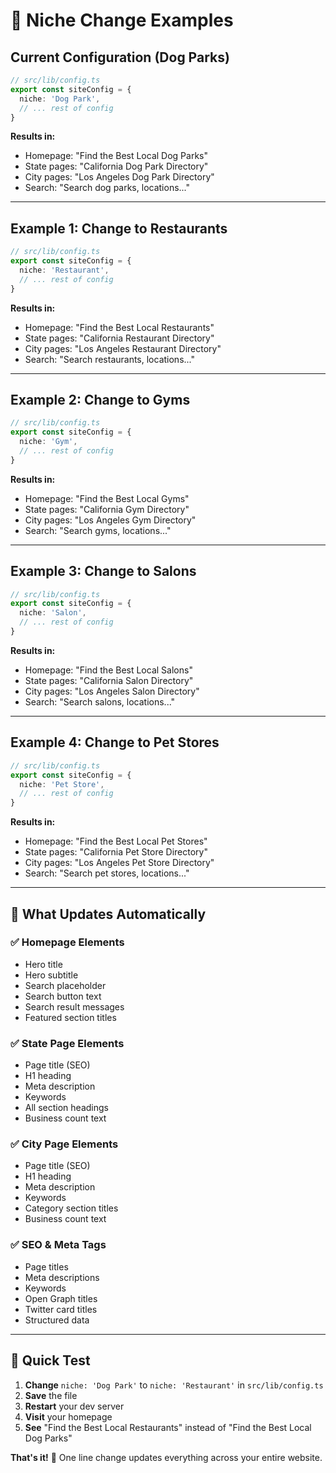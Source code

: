 # 🎯 Niche Change Examples

## Current Configuration (Dog Parks)
```typescript
// src/lib/config.ts
export const siteConfig = {
  niche: 'Dog Park',
  // ... rest of config
}
```

**Results in:**
- Homepage: "Find the Best Local Dog Parks"
- State pages: "California Dog Park Directory"
- City pages: "Los Angeles Dog Park Directory"
- Search: "Search dog parks, locations..."

---

## Example 1: Change to Restaurants
```typescript
// src/lib/config.ts
export const siteConfig = {
  niche: 'Restaurant',
  // ... rest of config
}
```

**Results in:**
- Homepage: "Find the Best Local Restaurants"
- State pages: "California Restaurant Directory"
- City pages: "Los Angeles Restaurant Directory"
- Search: "Search restaurants, locations..."

---

## Example 2: Change to Gyms
```typescript
// src/lib/config.ts
export const siteConfig = {
  niche: 'Gym',
  // ... rest of config
}
```

**Results in:**
- Homepage: "Find the Best Local Gyms"
- State pages: "California Gym Directory"
- City pages: "Los Angeles Gym Directory"
- Search: "Search gyms, locations..."

---

## Example 3: Change to Salons
```typescript
// src/lib/config.ts
export const siteConfig = {
  niche: 'Salon',
  // ... rest of config
}
```

**Results in:**
- Homepage: "Find the Best Local Salons"
- State pages: "California Salon Directory"
- City pages: "Los Angeles Salon Directory"
- Search: "Search salons, locations..."

---

## Example 4: Change to Pet Stores
```typescript
// src/lib/config.ts
export const siteConfig = {
  niche: 'Pet Store',
  // ... rest of config
}
```

**Results in:**
- Homepage: "Find the Best Local Pet Stores"
- State pages: "California Pet Store Directory"
- City pages: "Los Angeles Pet Store Directory"
- Search: "Search pet stores, locations..."

---

## 🎯 What Updates Automatically

### ✅ **Homepage Elements**
- Hero title
- Hero subtitle
- Search placeholder
- Search button text
- Search result messages
- Featured section titles

### ✅ **State Page Elements**
- Page title (SEO)
- H1 heading
- Meta description
- Keywords
- All section headings
- Business count text

### ✅ **City Page Elements**
- Page title (SEO)
- H1 heading
- Meta description
- Keywords
- Category section titles
- Business count text

### ✅ **SEO & Meta Tags**
- Page titles
- Meta descriptions
- Keywords
- Open Graph titles
- Twitter card titles
- Structured data

---

## 🚀 Quick Test

1. **Change** `niche: 'Dog Park'` to `niche: 'Restaurant'` in `src/lib/config.ts`
2. **Save** the file
3. **Restart** your dev server
4. **Visit** your homepage
5. **See** "Find the Best Local Restaurants" instead of "Find the Best Local Dog Parks"

**That's it!** 🎉 One line change updates everything across your entire website.




